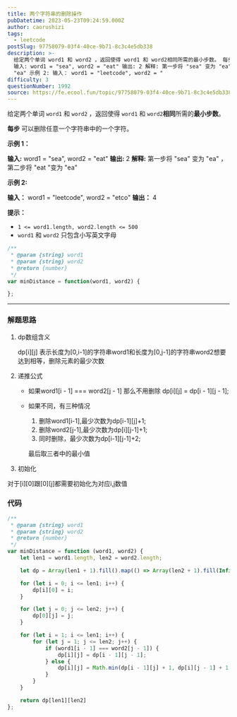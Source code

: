 ```yaml
---
title: 两个字符串的删除操作
pubDatetime: 2023-05-23T09:24:59.000Z
author: caorushizi
tags:
  - leetcode
postSlug: 97758079-03f4-40ce-9b71-8c3c4e5db338
description: >-
  给定两个单词 word1 和 word2 ，返回使得 word1 和 word2相同所需的最小步数。 每步 可以删除任意一个字符串中的一个字符。 示例 1：
  输入: word1 = "sea", word2 = "eat" 输出: 2 解释: 第一步将 "sea" 变为 "ea" ，第二步将 "eat "变为
  "ea" 示例 2: 输入： word1 = "leetcode", word2 = "
difficulty: 3
questionNumber: 1992
source: https://fe.ecool.fun/topic/97758079-03f4-40ce-9b71-8c3c4e5db338
---
```


给定两个单词 `word1` 和 `word2` ，返回使得 `word1` 和 `word2`**相同**所需的**最小步数**。

**每步** 可以删除任意一个字符串中的一个字符。

**示例 1：**


**输入:** word1 = "sea", word2 = "eat"
**输出:** 2
**解释:** 第一步将 "sea" 变为 "ea" ，第二步将 "eat "变为 "ea"

**示例 2:**


**输入：** word1 = "leetcode", word2 = "etco"
**输出：** 4

**提示：**

* `1 <= word1.length, word2.length <= 500`
* `word1` 和 `word2` 只包含小写英文字母

```js
/**
 * @param {string} word1
 * @param {string} word2
 * @return {number}
 */
var minDistance = function(word1, word2) {

};
```

---

### 解题思路

1. dp数组含义

    dp[i][j] 表示长度为[0,i-1]的字符串word1和长度为[0,j-1]的字符串word2想要达到相等，删除元素的最少次数

2. 递推公式

    - 如果word1[i - 1] === word2[j - 1] 那么不用删除
        dp[i][j] = dp[i - 1][j - 1];
    - 如果不同，有三种情况
        1. 删除word1[i-1],最少次数为dp[i-1][j]+1;
        2. 删除word2[j-1],最少次数为dp[i][j-1]+1;
        3. 同时删除，最少次数为dp[i-1][j-1]+2;
        
        最后取三者中的最小值

3. 初始化

对于[i][0]跟[0][j]都需要初始化为对应i,j数值

### 代码

```javascript
/**
 * @param {string} word1
 * @param {string} word2
 * @return {number}
 */
var minDistance = function (word1, word2) {
    let len1 = word1.length, len2 = word2.length;

    let dp = Array(len1 + 1).fill().map(() => Array(len2 + 1).fill(Infinity));

    for (let i = 0; i <= len1; i++) {
        dp[i][0] = i;
    }

    for (let j = 0; j <= len2; j++) {
        dp[0][j] = j;
    }

    for (let i = 1; i <= len1; i++) {
        for (let j = 1; j <= len2; j++) {
            if (word1[i - 1] === word2[j - 1]) {
                dp[i][j] = dp[i - 1][j - 1];
            } else {
                dp[i][j] = Math.min(dp[i - 1][j] + 1, dp[i][j - 1] + 1, dp[i - 1][j - 1] + 2);
            }
        }
    }

    return dp[len1][len2]
};
```

